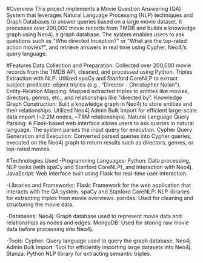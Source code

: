 #Overview
This project implements a Movie Question Answering (QA) System that leverages Natural Language Processing (NLP) techniques and Graph Databases to answer queries based on a large movie dataset. It processes over 200,000 movie records from TMDB and builds a knowledge graph using Neo4j, a graph database. The system enables users to ask questions such as "Who directed Inception?" or "What are the top-rated action movies?", and retrieve answers in real time using Cypher, Neo4j’s query language.

#Features
Data Collection and Preparation: Collected over 200,000 movie records from the TMDB API, cleaned, and processed using Python.
Triples Extraction with NLP: Utilized spaCy and Stanford CoreNLP to extract subject-predicate-object triples (e.g., "Director - Christopher Nolan").
Entity-Relation Mapping: Mapped extracted triples to entities like movies, directors, genres, etc., and relationships like "directed by".
Knowledge Graph Construction: Built a knowledge graph in Neo4j to store entities and their relationships. Utilized Neo4j Admin Bulk Import for efficient large-scale data import (~2.2M nodes, ~7.8M relationships).
Natural Language Query Parsing: A Flask-based web interface allows users to ask queries in natural language. The system parses the input query for execution.
Cypher Query Generation and Execution: Converted parsed queries into Cypher queries, executed on the Neo4j graph to return results such as directors, genres, or top-rated movies.

#Technologies Used
 -Programming Languages:
  Python: Data processing, NLP tasks (with spaCy and Stanford CoreNLP), and interaction with Neo4j.
  JavaScript: Web interface built using Flask for real-time user interaction.

 -Libraries and Frameworks:
  Flask: Framework for the web application that interacts with the QA system.
  spaCy and Stanford CoreNLP: NLP libraries for extracting triples from movie overviews.
  pandas: Used for cleaning and structuring the movie data.

  -Databases:
  Neo4j: Graph database used to represent movie data and relationships as nodes and edges.
  MongoDB: Used for storing raw movie data before processing into Neo4j.

  -Tools:
  Cypher: Query language used to query the graph database.
  Neo4j Admin Bulk Import: Tool for efficiently importing large datasets into Neo4j.
  Stanza: Python NLP library for extracting semantic triples.
